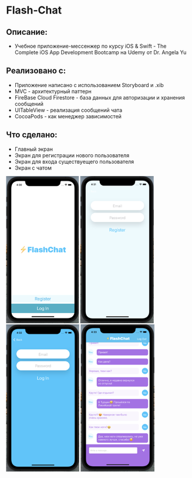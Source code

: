 
# Flash-Chat

## Описание:
* Учебное приложение-мессенжер по курсу iOS & Swift - The Complete iOS App Development Bootcamp на Udemy от Dr. Angela Yu

## Реализовано с:
* Приложение написано с использованием Storyboard и .xib
* MVC - архитектурный паттерн
* FireBase Cloud Firestore - база данных для авторизации и хранения сообщений 
* UITableView - реализация сообщений чата
* CocoaPods - как менеджер зависимостей 

## Что сделано:
* Главный экран
* Экран для регистрации нового пользователя
* Экран для входа существуещего пользователя
* Экран с чатом

<img src="Images/image1.png" height="400"> <img src="Images/image2.png" height="400"> <img src="Images/image3.png" height="400"> <img src="Images/image4.png" height="400">
